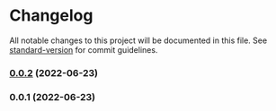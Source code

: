 # Changelog

All notable changes to this project will be documented in this file. See [standard-version](https://github.com/conventional-changelog/standard-version) for commit guidelines.

### [0.0.2](https://github.com/prescindivel/fezinha/compare/v0.0.1...v0.0.2) (2022-06-23)

### 0.0.1 (2022-06-23)
